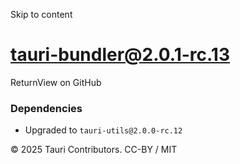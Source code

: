 Skip to content
# tauri-bundler@2.0.1-rc.13
ReturnView on GitHub
### Dependencies
  * Upgraded to `tauri-utils@2.0.0-rc.12`


© 2025 Tauri Contributors. CC-BY / MIT
